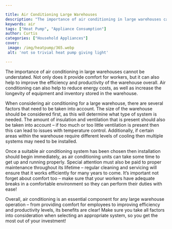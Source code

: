 ```yaml
---

title: Air Conditioning Large Warehouses
description: "The importance of air conditioning in large warehouses cannot be understated. Not only does it provide comfort for workers, but it...check it out to learn"
keywords: air
tags: ["Heat Pump", "Appliance Consumption"]
author: Curtis
categories: ["Household Appliances"]
cover: 
 image: /img/heatpump/365.webp
 alt: 'not so trivial heat pump giving light'

---
```


The importance of air conditioning in large warehouses cannot be understated. Not only does it provide comfort for workers, but it can also help to improve the efficiency and productivity of the warehouse overall. Air conditioning can also help to reduce energy costs, as well as increase the longevity of equipment and inventory stored in the warehouse.

When considering air conditioning for a large warehouse, there are several factors that need to be taken into account. The size of the warehouse should be considered first, as this will determine what type of system is needed. The amount of insulation and ventilation that is present should also be taken into account – if too much or too little ventilation is present then this can lead to issues with temperature control. Additionally, if certain areas within the warehouse require different levels of cooling then multiple systems may need to be installed.

Once a suitable air conditioning system has been chosen then installation should begin immediately, as air conditioning units can take some time to get up and running properly. Special attention must also be paid to proper maintenance throughout its lifetime – regular cleaning and servicing will ensure that it works efficiently for many years to come. It’s important not forget about comfort too – make sure that your workers have adequate breaks in a comfortable environment so they can perform their duties with ease! 

Overall, air conditioning is an essential component for any large warehouse operation – from providing comfort for employees to improving efficiency and productivity levels, its benefits are clear! Make sure you take all factors into consideration when selecting an appropriate system, so you get the most out of your investment!
